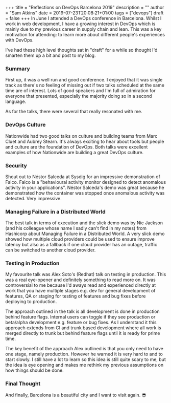 +++
title = "Reflections on DevOps Barcelona 2019"
description = ""
author = "Sam Atkins"
date = 2019-07-23T20:08:21+01:00
tags = ["devops"]
draft = false
+++
In June I attended a DevOps conference in Barcelona. Whilst I work in web development, I have a growing interest in DevOps which is mainly due to my previous career in supply chain and lean. This was a key motivation for attending: to learn more about different people's experiences with DevOps.

I've had these high level thoughts sat in "draft" for a while so thought I'd smarten them up a bit and post to my blog.

### Summary
First up, it was a well run and good conference. I enjoyed that it was single track as there's no feeling of missing out if two talks scheduled at the same time are of interest. Lots of good speakers and I'm full of admiration for everyone that presented, especially the majority doing so in a second language.

As for the talks, there were several that really resonated with me.

### DevOps Culture
Nationwide had two good talks on culture and building teams from Marc Cluet and Aubrey Stearn. It's always exciting to hear about tools but people and culture are the foundation of DevOps. Both talks were excellent examples of how Nationwide are building a great DevOps culture.

### Security
Shout out to Néstor Salceda at Sysdig for an impressive demonstration of Falco. Falco is a "behavioural activity monitor designed to detect anomalous activity in your applications". Néstor Salceda's demo was great because he demonstrated how the container was stopped once anomalous activity was detected. Very impressive.

### Managing Failure in a Distributed World
The best talk in terms of execution and the slick demo was by Nic Jackson (and his colleague whose name I sadly can't find in my notes) from Hashicorp about Managing Failure in a Distributed World. A very slick demo showed how multiple cloud providers could be used to ensure improve latency but also as a fallback if one cloud provider has an outage, traffic can be switched to another cloud provider.

### Testing in Production
My favourite talk was Alex Soto's (Redhat) talk on testing in production. This was a real eye-opener and definitely something to read more on. It was controversial to me because I'd aways read and experienced directly at work that you have multiple stages e.g. dev for general development of features, QA or staging for testing of features and bug fixes before deploying to production.

The approach outlined in the talk is all development is done in production behind feature flags. Internal users can toggle if they see production or beta/alpha development e.g. feature or bug fixes. As I understand it this approach extends from CI and trunk based development where all work is merged directly to trunk but behind feature flags until it is ready for prime time.

The key benefit of the approach Alex outlined is that you only need to have one stage, namely production. However he warned it is very hard to and to start slowly. I still have a lot to learn so this idea is still quite scary to me, but the idea is eye opening and makes me rethink my previous assumptions on how things should be done.

### Final Thought
And finally, Barcelona is a beautiful city and I want to visit again. 😎
